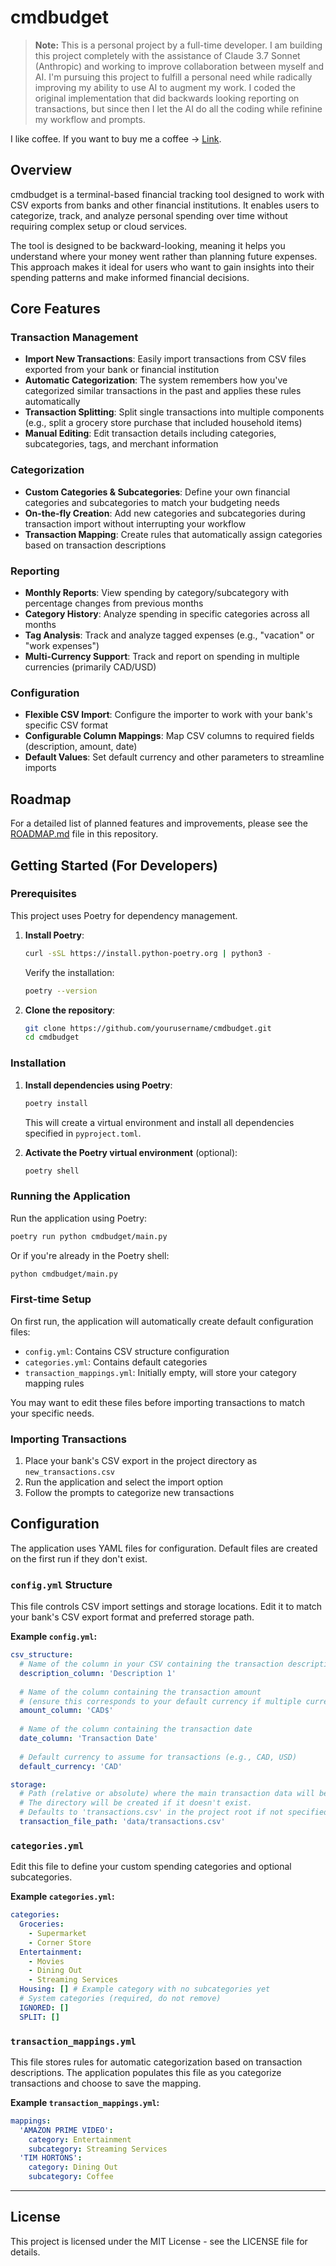 # cmdbudget

<!-- AI generated and maintained by claude-3.7-sonnet -->

> **Note:** This is a personal project by a full-time developer. I am building this project completely with the assistance of Claude 3.7 Sonnet (Anthropic) and working to improve collaboration between myself and AI. I'm pursuing this project to fulfill a personal need while radically improving my ability to use AI to augment my work. I coded the original implementation that did backwards looking reporting on transactions, but since then I let the AI do all the coding while refinine my workflow and prompts.

I like coffee. If you want to buy me a coffee -> [Link](https://buymeacoffee.com/kirbydevelopmentservices).

## Overview

cmdbudget is a terminal-based financial tracking tool designed to work with CSV exports from banks and other financial institutions. It enables users to categorize, track, and analyze personal spending over time without requiring complex setup or cloud services.

The tool is designed to be backward-looking, meaning it helps you understand where your money went rather than planning future expenses. This approach makes it ideal for users who want to gain insights into their spending patterns and make informed financial decisions.

## Core Features

### Transaction Management
- **Import New Transactions**: Easily import transactions from CSV files exported from your bank or financial institution
- **Automatic Categorization**: The system remembers how you've categorized similar transactions in the past and applies these rules automatically
- **Transaction Splitting**: Split single transactions into multiple components (e.g., split a grocery store purchase that included household items)
- **Manual Editing**: Edit transaction details including categories, subcategories, tags, and merchant information

### Categorization
- **Custom Categories & Subcategories**: Define your own financial categories and subcategories to match your budgeting needs
- **On-the-fly Creation**: Add new categories and subcategories during transaction import without interrupting your workflow
- **Transaction Mapping**: Create rules that automatically assign categories based on transaction descriptions

### Reporting
- **Monthly Reports**: View spending by category/subcategory with percentage changes from previous months
- **Category History**: Analyze spending in specific categories across all months
- **Tag Analysis**: Track and analyze tagged expenses (e.g., "vacation" or "work expenses")
- **Multi-Currency Support**: Track and report on spending in multiple currencies (primarily CAD/USD)

### Configuration
- **Flexible CSV Import**: Configure the importer to work with your bank's specific CSV format
- **Configurable Column Mappings**: Map CSV columns to required fields (description, amount, date)
- **Default Values**: Set default currency and other parameters to streamline imports

## Roadmap

For a detailed list of planned features and improvements, please see the [ROADMAP.md](ROADMAP.md) file in this repository.

## Getting Started (For Developers)

### Prerequisites

This project uses Poetry for dependency management. 

1. **Install Poetry**:

   ```bash
   curl -sSL https://install.python-poetry.org | python3 -
   ```

   Verify the installation:

   ```bash
   poetry --version
   ```

2. **Clone the repository**:

   ```bash
   git clone https://github.com/yourusername/cmdbudget.git
   cd cmdbudget
   ```

### Installation

1. **Install dependencies using Poetry**:

   ```bash
   poetry install
   ```

   This will create a virtual environment and install all dependencies specified in `pyproject.toml`.

2. **Activate the Poetry virtual environment** (optional):

   ```bash
   poetry shell
   ```

### Running the Application

Run the application using Poetry:

```bash
poetry run python cmdbudget/main.py
```

Or if you're already in the Poetry shell:

```bash
python cmdbudget/main.py
```

### First-time Setup

On first run, the application will automatically create default configuration files:
- `config.yml`: Contains CSV structure configuration
- `categories.yml`: Contains default categories
- `transaction_mappings.yml`: Initially empty, will store your category mapping rules

You may want to edit these files before importing transactions to match your specific needs.

### Importing Transactions

1. Place your bank's CSV export in the project directory as `new_transactions.csv`
2. Run the application and select the import option
3. Follow the prompts to categorize new transactions

## Configuration

The application uses YAML files for configuration. Default files are created on the first run if they don't exist.

### `config.yml` Structure

This file controls CSV import settings and storage locations. Edit it to match your bank's CSV export format and preferred storage path.

**Example `config.yml`:**

```yaml
csv_structure:
  # Name of the column in your CSV containing the transaction description
  description_column: 'Description 1'
  
  # Name of the column containing the transaction amount 
  # (ensure this corresponds to your default currency if multiple currency columns exist)
  amount_column: 'CAD$'
  
  # Name of the column containing the transaction date
  date_column: 'Transaction Date'
  
  # Default currency to assume for transactions (e.g., CAD, USD)
  default_currency: 'CAD'

storage:
  # Path (relative or absolute) where the main transaction data will be stored.
  # The directory will be created if it doesn't exist.
  # Defaults to 'transactions.csv' in the project root if not specified.
  transaction_file_path: 'data/transactions.csv'
```

### `categories.yml`

Edit this file to define your custom spending categories and optional subcategories.

**Example `categories.yml`:**
```yaml
categories:
  Groceries:
    - Supermarket
    - Corner Store
  Entertainment:
    - Movies
    - Dining Out
    - Streaming Services
  Housing: [] # Example category with no subcategories yet
  # System categories (required, do not remove)
  IGNORED: [] 
  SPLIT: [] 
```

### `transaction_mappings.yml`

This file stores rules for automatic categorization based on transaction descriptions. The application populates this file as you categorize transactions and choose to save the mapping.

**Example `transaction_mappings.yml`:**
```yaml
mappings:
  'AMAZON PRIME VIDEO':
    category: Entertainment
    subcategory: Streaming Services
  'TIM HORTONS':
    category: Dining Out
    subcategory: Coffee
```

---

## License

This project is licensed under the MIT License - see the LICENSE file for details.
